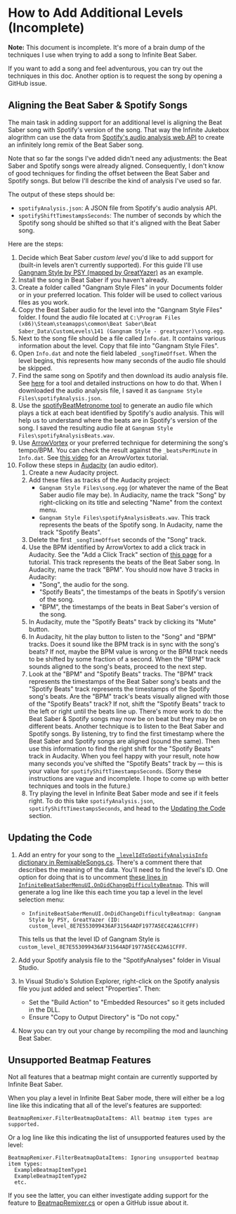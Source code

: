 # How to Add Additional Levels (Incomplete)

**Note:** This document is incomplete. It's more of a brain dump of the techniques I use when trying to add a song to Infinite Beat Saber.

If you want to add a song and feel adventurous, you can try out the techniques in this doc. Another option is to request the song by opening a GitHub issue.

## Aligning the Beat Saber & Spotify Songs

The main task in adding support for an additional level is aligning the Beat Saber song with Spotify's version of the song. That way the Infinite Jukebox alogrithm can use the data from [Spotify's audio analysis web API](https://developer.spotify.com/documentation/web-api/reference/get-audio-analysis) to create an infinitely long remix of the Beat Saber song.

Note that so far the songs I've added didn't need any adjustments: the Beat Saber and Spotify songs were already aligned. Consequently, I don't know of good techniques for finding the offset between the Beat Saber and Spotify songs. But below I'll describe the kind of analysis I've used so far.

The output of these steps should be:
- `spotifyAnalysis.json`: A JSON file from Spotify's audio analysis API.
- `spotifyShiftTimestampsSeconds`: The number of seconds by which the Spotify song should be shifted so that it's aligned with the Beat Saber song.

Here are the steps:
1. Decide which Beat Saber *custom level* you'd like to add support for (built-in levels aren't currently supported). For this guide I'll use [Gangnam Style by PSY (mapped by GreatYazer)](https://bsaber.com/songs/141/) as an example.
1. Install the song in Beat Saber if you haven't already.
1. Create a folder called "Gangnam Style Files" in your Documents folder or in your preferred location. This folder will be used to collect various files as you work.
1. Copy the Beat Saber audio for the level into the "Gangnam Style Files" folder. I found the audio file located at `C:\Program Files (x86)\Steam\steamapps\common\Beat Saber\Beat Saber_Data\CustomLevels\141 (Gangnam Style - greatyazer)\song.egg`.
1. Next to the song file should be a file called `Info.dat`. It contains various information about the level. Copy that file into "Gangnam Style Files".
1. Open `Info.dat` and note the field labeled `_songTimeOffset`. When the level begins, this represents how many seconds of the audio file should be skipped.
1. Find the same song on Spotify and then download its audio analysis file. See [here](https://github.com/rigdern/InfiniteJukeboxAlgorithm/tree/main/tools/spotifyAudioAnalysisClient) for a tool and detailed instructions on how to do that. When I downloaded the audio analysis file, I saved it as `Gangname Style Files\spotifyAnalysis.json`.
1. Use the [spotifyBeatMetronome tool](https://github.com/rigdern/InfiniteJukeboxAlgorithm/tree/main/tools/spotifyBeatMetronome) to generate an audio file which plays a tick at each beat identified by Spotify's audio analysis. This will help us to understand where the beats are in Spotify's version of the song. I saved the resulting audio file at `Gangnam Style Files\spotifyAnalysisBeats.wav`.
1. Use [ArrowVortex](https://arrowvortex.ddrnl.com/) or your preferred technique for determining the song's tempo/BPM. You can check the result against the `_beatsPerMinute` in `Info.dat`. See [this video](https://youtu.be/Z49UKFefu5c) for an ArrowVortex tutorial.
1. Follow these steps in [Audacity](https://www.audacityteam.org/) (an audio editor).
    1. Create a new Audacity project.
    1. Add these files as tracks of the Audacity project:
        - `Gangnam Style Files\song.egg` (or whatever the name of the Beat Saber audio file may be). In Audiacity, name the track "Song" by right-clicking on its title and selecting "Name" from the context menu.
        - `Gangnam Style Files\spotifyAnalysisBeats.wav`. This track represents the beats of the Spotify song. In Audacity, name the track "Spotify Beats".
    1. Delete the first `_songTimeOffset` seconds of the "Song" track.
    1. Use the BPM identified by ArrowVortex to add a click track in Audacity. See the "Add a Click Track" section of [this page](https://bsmg.wiki/mapping/basic-audio.html#add-a-click-track) for a tutorial. This track represents the beats of the Beat Saber song. In Audacity, name the track "BPM". You should now have 3 tracks in Audacity:
        - "Song", the audio for the song.
        - "Spotify Beats", the timestamps of the beats in Spotify's version of the song.
        - "BPM", the timestamps of the beats in Beat Saber's version of the song.
    1. In Audacity, mute the "Spotify Beats" track by clicking its "Mute" button.
    1. In Audacity, hit the play button to listen to the "Song" and "BPM" tracks. Does it sound like the BPM track is in sync with the song's beats? If not, maybe the BPM value is wrong or the BPM track needs to be shifted by some fraction of a second. When the "BPM" track sounds aligned to the song's beats, proceed to the next step.
    1. Look at the "BPM" and "Spotify Beats" tracks. The "BPM" track represents the timestamps of the Beat Saber song's beats and the "Spotify Beats" track represents the timestamps of the Spotify song's beats. Are the "BPM" track's beats visually aligned with those of the "Spotify Beats" track? If not, shift the "Spotify Beats" track to the left or right until the beats line up. There's more work to do: the Beat Saber & Spotify songs may now be on beat but they may be on different beats. Another technique is to listen to the Beat Saber and Spotify songs. By listening, try to find the first timestamp where the Beat Saber and Spotify songs are aligned (sound the same). Then use this information to find the right shift for the "Spotify Beats" track in Audacity. When you feel happy with your result, note how many seconds you've shifted the "Spotify Beats" track by &mdash; this is your value for `spotifyShiftTimestampsSeconds`. (Sorry these instructions are vague and incomplete. I hope to come up with better techniques and tools in the future.)
    1. Try playing the level in Infinite Beat Saber mode and see if it feels right. To do this take `spotifyAnalysis.json`, `spotifyShiftTimestampsSeconds`, and head to the [Updating the Code](#updating-the-code) section.

## Updating the Code

1. Add an entry for your song to the [`_levelIdToSpotifyAnalysisInfo` dictionary in RemixableSongs.cs](https://github.com/rigdern/InfiniteBeatSaber/blob/ba5ed9e98a7f683f703973f116b92ee5206bf44c/InfiniteBeatSaber/RemixableSongs.cs#L10). There's a comment there that describes the meaning of the data. You'll need to find the level's ID. One option for doing that is to uncomment [these lines in `InfiniteBeatSaberMenuUI.OnDidChangeDifficultyBeatmap`](https://github.com/rigdern/InfiniteBeatSaber/blob/ba5ed9e98a7f683f703973f116b92ee5206bf44c/InfiniteBeatSaber/InfiniteBeatSaberMenuUI.cs#L46-L47). This will generate a log line like this each time you tap a level in the level selection menu:
    - `InfiniteBeatSaberMenuUI.OnDidChangeDifficultyBeatmap: Gangnam Style by PSY, GreatYazer (ID: custom_level_8E7E553099436AF31564ADF1977A5EC42A61CFFF)`

    This tells us that the level ID of Gangnam Style is `custom_level_8E7E553099436AF31564ADF1977A5EC42A61CFFF`.
1. Add your Spotify analysis file to the "SpotifyAnalyses" folder in Visual Studio.
1. In Visual Studio's Solution Explorer, right-click on the Spotify analysis file you just added and select "Properties". Then:
    - Set the "Build Action" to "Embedded Resources" so it gets included in the DLL.
    - Ensure "Copy to Output Directory" is "Do not copy."
1. Now you can try out your change by recompiling the mod and launching Beat Saber.

## Unsupported Beatmap Features

Not all features that a beatmap might contain are currently supported by Infinite Beat Saber.

When you play a level in Infinite Beat Saber mode, there will either be a log line like this indicating that all of the level's features are supported:

```
BeatmapRemixer.FilterBeatmapDataItems: All beatmap item types are supported.
```

Or a log line like this indicating the list of unsupported features used by the level:

```
BeatmapRemixer.FilterBeatmapDataItems: Ignoring unsupported beatmap item types:
  ExampleBeatmapItemType1
  ExampleBeatmapItemType2
  etc.
```

If you see the latter, you can either investigate adding support for the feature to [BeatmapRemixer.cs](../InfiniteBeatSaber/BeatmapRemixer.cs) or open a GitHub issue about it.
